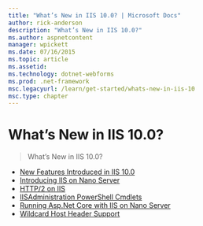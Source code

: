 ```yaml
---
title: "What’s New in IIS 10.0? | Microsoft Docs"
author: rick-anderson
description: "What’s New in IIS 10.0?"
ms.author: aspnetcontent
manager: wpickett
ms.date: 07/16/2015
ms.topic: article
ms.assetid: 
ms.technology: dotnet-webforms
ms.prod: .net-framework
msc.legacyurl: /learn/get-started/whats-new-in-iis-10
msc.type: chapter
---
```

What’s New in IIS 10.0?
====================
> What’s New in IIS 10.0?


- [New Features Introduced in IIS 10.0](new-features-introduced-in-iis-100.md)
- [Introducing IIS on Nano Server](introducing-iis-on-nano-server.md)
- [HTTP/2 on IIS](http2-on-iis.md)
- [IISAdministration PowerShell Cmdlets](iisadministration-powershell-cmdlets.md)
- [Running Asp.Net Core with IIS on Nano Server](running-aspnet-core-with-iis-on-nano-server.md)
- [Wildcard Host Header Support](wildcard-host-header-support.md)